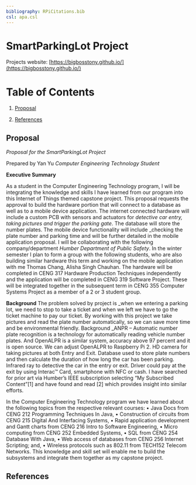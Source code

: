 ```yaml
---
bibliography: RPiCitations.bib
csl: apa.csl
---
```



SmartParkingLot Project
======================================

Projects website: [https://bigbosstony.github.io/](https://bigbosstony.github.io/)

Table of Contents
==================

1.  [Proposal](#proposal)

2.  [References](#references)

Proposal
--------

*Proposal for the SmartParkingLot Project*

Prepared by Yan Yu
*Computer Engineering Technology Student* 

**Executive Summary**

As a student in the Computer Engineering Technology program, I will be integrating the knowledge and skills I have learned from our program into this Internet of Things themed capstone project. This proposal requests the approval to build the hardware portion that will connect to a database as well as to a mobile device application. The internet connected hardware will include a custom PCB with sensors and actuators for _detective car entry, taking pictures and trigger the parking gate_. The database will store the number plates. The mobile device functionality will include _checking the plate number and parking time and will be further detailed in the mobile application proposal. I will be collaborating with the following company/department _Humber Department of Public Safety_. In the winter semester I plan to form a group with the following students, who are also building similar hardware this term and working on the mobile application with me Thomas Chang, Alisha Singh Chauhan. The hardware will be completed in CENG 317 Hardware Production Techniques independently and the application will be completed in CENG 319 Software Project. These will be integrated together in the subsequent term in CENG 355 Computer Systems Project as a member of a 2 or 3 student group.

**Background**
The problem solved by project is _when we entering a parking lot, we need to stop to take a ticket and when we left we have to go the ticket machine to pay our ticket. By working with this project we take pictures and read the plate number automatically, so we can save more time and be environmental friendly. Background _ANPR – Automatic number plate recognition is a technology for automatically reading vehicle number plates. And OpenALPR is a similar system, accuracy above 97 percent and it is open source. We can adjust OpenALPR to Raspberry Pi 2. HD camera for taking pictures at both Entry and Exit. Database used to store plate numbers and then calculate the duration of how long the car has been parking. Infrared ray to detective the car in the entry or exit. Driver could pay at the exit by using Interac™ Card, smartphone with NFC or cash. 
I have searched for prior art via Humber’s IEEE subscription selecting “My Subscribed Content”[1] and have found and read [2] which provides insight into similar efforts.




In the Computer Engineering Technology program we have learned about the following topics from the respective relevant courses:
•	Java Docs from CENG 212 Programming Techniques In Java,
•	Construction of circuits from CENG 215 Digital And Interfacing Systems,
•	Rapid application development and Gantt charts from CENG 216 Intro to Software Engineering,
•	Micro computing from CENG 252 Embedded Systems,
•	SQL from CENG 254 Database With Java,
•	Web access of databases from CENG 256 Internet Scripting; and,
•	Wireless protocols such as 802.11 from TECH152 Telecom Networks.
This knowledge and skill set will enable me to build the subsystems and integrate them together as my capstone project.


References
----------

